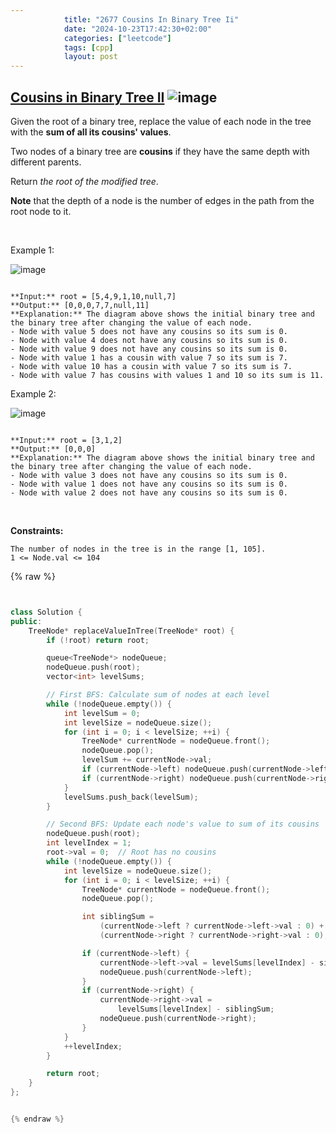 ```yaml
---
            title: "2677 Cousins In Binary Tree Ii"
            date: "2024-10-23T17:42:30+02:00"
            categories: ["leetcode"]
            tags: [cpp]
            layout: post
---
```

            
## [Cousins in Binary Tree II](https://leetcode.com/problems/cousins-in-binary-tree-ii) ![image](https://img.shields.io/badge/Difficulty-Medium-orange)

Given the root of a binary tree, replace the value of each node in the tree with the **sum of all its cousins' values**.

Two nodes of a binary tree are **cousins** if they have the same depth with different parents.

Return *the *root* of the modified tree*.

**Note** that the depth of a node is the number of edges in the path from the root node to it.

 

Example 1:

![image](https://assets.leetcode.com/uploads/2023/01/11/example11.png)
```

**Input:** root = [5,4,9,1,10,null,7]
**Output:** [0,0,0,7,7,null,11]
**Explanation:** The diagram above shows the initial binary tree and the binary tree after changing the value of each node.
- Node with value 5 does not have any cousins so its sum is 0.
- Node with value 4 does not have any cousins so its sum is 0.
- Node with value 9 does not have any cousins so its sum is 0.
- Node with value 1 has a cousin with value 7 so its sum is 7.
- Node with value 10 has a cousin with value 7 so its sum is 7.
- Node with value 7 has cousins with values 1 and 10 so its sum is 11.

```

Example 2:

![image](https://assets.leetcode.com/uploads/2023/01/11/diagram33.png)
```

**Input:** root = [3,1,2]
**Output:** [0,0,0]
**Explanation:** The diagram above shows the initial binary tree and the binary tree after changing the value of each node.
- Node with value 3 does not have any cousins so its sum is 0.
- Node with value 1 does not have any cousins so its sum is 0.
- Node with value 2 does not have any cousins so its sum is 0.

```

 

**Constraints:**

	The number of nodes in the tree is in the range [1, 105].
	1 <= Node.val <= 104

{% raw %}


````cpp


class Solution {
public:
    TreeNode* replaceValueInTree(TreeNode* root) {
        if (!root) return root;

        queue<TreeNode*> nodeQueue;
        nodeQueue.push(root);
        vector<int> levelSums;

        // First BFS: Calculate sum of nodes at each level
        while (!nodeQueue.empty()) {
            int levelSum = 0;
            int levelSize = nodeQueue.size();
            for (int i = 0; i < levelSize; ++i) {
                TreeNode* currentNode = nodeQueue.front();
                nodeQueue.pop();
                levelSum += currentNode->val;
                if (currentNode->left) nodeQueue.push(currentNode->left);
                if (currentNode->right) nodeQueue.push(currentNode->right);
            }
            levelSums.push_back(levelSum);
        }

        // Second BFS: Update each node's value to sum of its cousins
        nodeQueue.push(root);
        int levelIndex = 1;
        root->val = 0;  // Root has no cousins
        while (!nodeQueue.empty()) {
            int levelSize = nodeQueue.size();
            for (int i = 0; i < levelSize; ++i) {
                TreeNode* currentNode = nodeQueue.front();
                nodeQueue.pop();

                int siblingSum =
                    (currentNode->left ? currentNode->left->val : 0) +
                    (currentNode->right ? currentNode->right->val : 0);

                if (currentNode->left) {
                    currentNode->left->val = levelSums[levelIndex] - siblingSum;
                    nodeQueue.push(currentNode->left);
                }
                if (currentNode->right) {
                    currentNode->right->val =
                        levelSums[levelIndex] - siblingSum;
                    nodeQueue.push(currentNode->right);
                }
            }
            ++levelIndex;
        }

        return root;
    }
};


{% endraw %}

